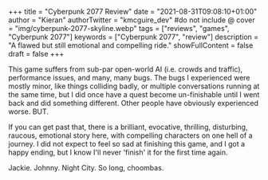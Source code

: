 +++
title = "Cyberpunk 2077 Review"
date = "2021-08-31T09:08:10+01:00"
author = "Kieran"
authorTwitter = "kmcguire_dev" #do not include @
cover = "img/cyberpunk-2077-skyline.webp"
tags = ["reviews", "games", "Cyberpunk 2077"]
keywords = ["Cyberpunk 2077", "review"]
description = "A flawed but still emotional and compelling ride."
showFullContent = false
draft = false
+++

This game suffers from sub-par open-world AI (i.e. crowds and traffic), performance issues, and many, many bugs. The bugs I experienced were mostly minor, like things colliding badly, or multiple conversations running at the same time, but I did once have a quest become un-finishable until I went back and did something different. Other people have obviously experienced worse. BUT.

If you can get past that, there is a brilliant, evocative, thrilling, disturbing, raucous, emotional story here, with compelling characters on one hell of a journey. I did not expect to feel so sad at finishing this game, and I got a happy ending, but I know I'll never 'finish' it for the first time again.

Jackie. Johnny. Night City. So long, choombas.
